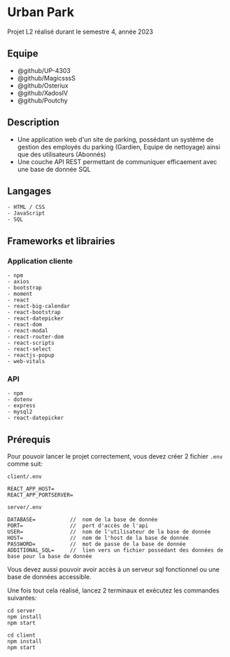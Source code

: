 # Urban Park

Projet L2 réalisé durant le semestre 4, année 2023

## Equipe
- @github/UP-4303
- @github/MagicsssS
- @github/Osteriux
- @github/XadosIV
- @github/Poutchy

## Description

- Une application web d'un site de parking, possédant un système de gestion des employés du parking (Gardien, Equipe de nettoyage) ainsi que des utilisateurs (Abonnés)
- Une couche API REST permettant de communiquer efficaement avec une base de donnée SQL

## Langages

```
- HTML / CSS
- JavaScript
- SQL
```


## Frameworks et librairies

### Application cliente

```
- npm
- axios
- bootstrap
- moment
- react
- react-big-calendar
- react-bootstrap
- react-datepicker
- react-dom
- react-modal
- react-router-dom
- react-scripts
- react-select
- reactjs-popup
- web-vitals
```

### API

```
- npm
- dotenv
- express
- mysql2
- react-datepicker
```

## Prérequis

Pour pouvoir lancer le projet correctement, vous devez créer 2 fichier ```.env``` comme suit:

```client/.env```
```
REACT_APP_HOST=
REACT_APP_PORTSERVER=
```

```server/.env```
```
DATABASE=			//	nom de la base de donnée
PORT=				//	port d'accès de l'api
USER=				//	nom de l'utilisateur de la base de donnée
HOST=				//	nom de l'host de la base de donnée
PASSWORD=			//	mot de passe de la base de donnée
ADDITIONAL_SQL=		//	lien vers un fichier possédant des données de base pour la base de donnée
```

Vous devez aussi pouvoir avoir accès à un serveur sql fonctionnel ou une base de données accessible.

Une fois tout cela réalisé, lancez 2 terminaux et exécutez les commandes suivantes:

```
cd server
npm install
npm start
```

```
cd client
npm install
npm start
```